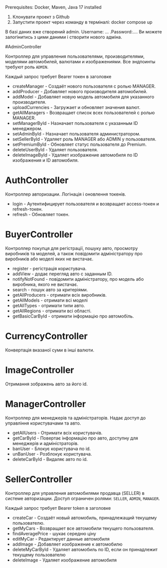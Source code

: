 Prerequisites: Docker, Maven, Java 17 installed

1. Клонувати проект з Github
2. Запустити проект через команду в терміналі: docker compose up

В базі даних вже створений admin. Username: ... .Password:....
Ви можете залогінитись з цими даними і створити нового адміна.

#AdminController

Контроллер для управления пользователями, производителями, моделями автомобилей, валютами и изображениями. Все эндпоинты требуют роль `ADMIN`.

Каждый запрос требует Bearer токен в заголовке

* createManager - Создаёт нового пользователя с ролью MANAGER.
* addProducer - Добавляет нового производителя автомобилей.
* addModel - Добавляет новую модель автомобиля для указанного производителя.
* uploadCurrencies - Загружает и обновляет значения валют.
* getAllManagers - Возвращает список всех пользователей с ролью MANAGER.
* setManagerById - Назначает пользователя с указанным ID менеджером.
* setAdminById - Назначает пользователя администратором.
* setSellerById - Удаляет роль MANAGER або ADMIN у пользователя.
* setPremiumById - Обновляет статус пользователя до Premium.
* deleteUserById - Удаляет пользователя.
* deleteImageById - Удаляет изображение автомобиля по ID изображения и ID автомобиля.

# AuthController

Контроллер авторизации. Логінація і оновлення токенів.
* login - Аутентифицирует пользователя и возвращает access-токен и refresh-токен.
* refresh - Обновляет токен.

# BuyerController

 Контроллер покупця для регістрації, пошуку авто, просмотру виробників та моделей, а також повідомити адміністратору про виробників або моделі яких не вистачає.

* register - регістрація користувача.
* addView - додає перегляд авто с заданным ID.
* notifyNotFound - повідомити адміністратору, про модель або виробника, якого не вистачає.
* search - пошук авто за критеріями.
* getAllProducers - отримати всіх виробників.
* getAllModels - отримати всі моделі
* getAllTypes - отримати типи авто.
* getAllRegions - отримати всі області.
* getBasicCarById - отримати інформацію про автомобіль.

# CurrencyController
Конвертація вказаної суми в інші валюти.

# ImageController
Отримання зображень авто за його id.

# ManagerController
Контроллер для менеджерів та адміністраторів. Надає доступ до управління користувачами та авто.

* getAllUsers - Отримати всіх користувачів.
* getCarById - Повертає інформацію про авто, доступну для менеджерів и адміністраторів.
* banUser - Блокує користувача по id.
* unBanUser - Розблокує користувача.
* deleteCarById - Видаляє авто по id.

# SellerController

Контроллер для управления автомобилями продавца (SELLER) в системе авторизации. Доступ ограничен ролями: `SELLER`, `ADMIN`, `MANAGER`.

Каждый запрос требует Bearer token в заголовке

* createCar - Создаёт новый автомобиль, принадлежащий текущему пользователю.
* getMyCars - Возвращает все автомобили текущего пользователя.
* findAveragePrice - шукає середню ціну
* editMyCar - Редактирует данные автомобиля
* addImage - Добавляет изображение к автомобилю
* deleteMyCarById - Удаляет автомобиль по ID, если он принадлежит текущему пользователю
* deleteImage - Удаляет изображение автомобиля
